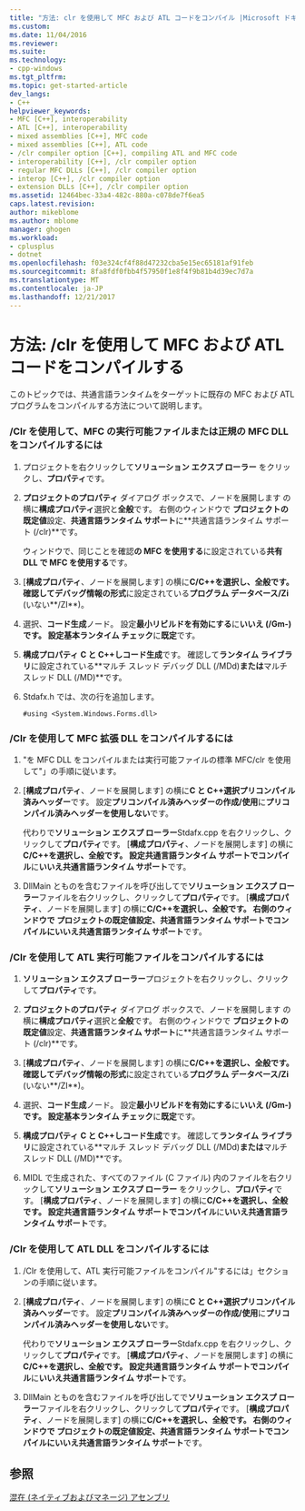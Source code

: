 ```yaml
---
title: "方法: clr を使用して MFC および ATL コードをコンパイル |Microsoft ドキュメント"
ms.custom: 
ms.date: 11/04/2016
ms.reviewer: 
ms.suite: 
ms.technology:
- cpp-windows
ms.tgt_pltfrm: 
ms.topic: get-started-article
dev_langs:
- C++
helpviewer_keywords:
- MFC [C++], interoperability
- ATL [C++], interoperability
- mixed assemblies [C++], MFC code
- mixed assemblies [C++], ATL code
- /clr compiler option [C++], compiling ATL and MFC code
- interoperability [C++], /clr compiler option
- regular MFC DLLs [C++], /clr compiler option
- interop [C++], /clr compiler option
- extension DLLs [C++], /clr compiler option
ms.assetid: 12464bec-33a4-482c-880a-c078de7f6ea5
caps.latest.revision: 
author: mikeblome
ms.author: mblome
manager: ghogen
ms.workload:
- cplusplus
- dotnet
ms.openlocfilehash: f03e324cf4f88d47232cba5e15ec65181af91feb
ms.sourcegitcommit: 8fa8fdf0fbb4f57950f1e8f4f9b81b4d39ec7d7a
ms.translationtype: MT
ms.contentlocale: ja-JP
ms.lasthandoff: 12/21/2017
---
```

# <a name="how-to-compile-mfc-and-atl-code-by-using-clr"></a>方法: /clr を使用して MFC および ATL コードをコンパイルする
このトピックでは、共通言語ランタイムをターゲットに既存の MFC および ATL プログラムをコンパイルする方法について説明します。  
  
### <a name="to-compile-an-mfc-executable-or-regular-mfc-dll-by-using-clr"></a>/Clr を使用して、MFC の実行可能ファイルまたは正規の MFC DLL をコンパイルするには  
  
1.  プロジェクトを右クリックして**ソリューション エクスプ ローラー**  をクリックし、**プロパティ**です。  
  
2.  **プロジェクトのプロパティ** ダイアログ ボックスで、ノードを展開します の横に**構成プロパティ**選択と**全般**です。 右側のウィンドウで **プロジェクトの既定値**設定、**共通言語ランタイム サポート**に**共通言語ランタイム サポート (/clr)**です。  
  
     ウィンドウで、同じことを確認**の MFC を使用する**に設定されている**共有 DLL で MFC を使用する**です。  
  
3.  [**構成プロパティ**、ノードを展開します] の横に**C/C++**を選択し、**全般**です。 確認して**デバッグ情報の形式**に設定されている**プログラム データベース/Zi** (いない**/ZI**)。  
  
4.  選択、**コード生成**ノード。 設定**最小リビルドを有効にする**に**いいえ (/Gm-)**です。 設定**基本ランタイム チェック**に**既定**です。  
  
5.  **構成プロパティ** **C と C++**し**コード生成**です。 確認して**ランタイム ライブラリ**に設定されている**マルチ スレッド デバッグ DLL (/MDd)**または**マルチ スレッド DLL (/MD)**です。  
  
6.  Stdafx.h では、次の行を追加します。  
  
    ```  
    #using <System.Windows.Forms.dll>  
    ```  
  
### <a name="to-compile-an-mfc-extension-dll-by-using-clr"></a>/Clr を使用して MFC 拡張 DLL をコンパイルするには  
  
1.  "を MFC DLL をコンパイルまたは実行可能ファイルの標準 MFC/clr を使用して"」の手順に従います。  
  
2.  [**構成プロパティ**、ノードを展開します] の横に**C と C++**選択**プリコンパイル済みヘッダー**です。 設定**プリコンパイル済みヘッダーの作成/使用**に**プリコンパイル済みヘッダーを使用しない**です。  
  
     代わりで**ソリューション エクスプ ローラー**Stdafx.cpp を右クリックし、クリックして**プロパティ**です。 [**構成プロパティ**、ノードを展開します] の横に**C/C++**を選択し、**全般**です。 設定**共通言語ランタイム サポートでコンパイル**に**いいえ共通言語ランタイム サポート**です。  
  
3.  DllMain とものを含むファイルを呼び出してで**ソリューション エクスプ ローラー**ファイルを右クリックし、クリックして**プロパティ**です。 [**構成プロパティ**、ノードを展開します] の横に**C/C++**を選択し、**全般**です。 右側のウィンドウで **プロジェクトの既定値**設定、**共通言語ランタイム サポートでコンパイル**に**いいえ共通言語ランタイム サポート**です。  
  
### <a name="to-compile-an-atl-executable-by-using-clr"></a>/Clr を使用して ATL 実行可能ファイルをコンパイルするには  
  
1.  **ソリューション エクスプ ローラー**プロジェクトを右クリックし、クリックして**プロパティ**です。  
  
2.  **プロジェクトのプロパティ** ダイアログ ボックスで、ノードを展開します の横に**構成プロパティ**選択と**全般**です。 右側のウィンドウで **プロジェクトの既定値**設定、**共通言語ランタイム サポート**に**共通言語ランタイム サポート (/clr)**です。  
  
3.  [**構成プロパティ**、ノードを展開します] の横に**C/C++**を選択し、**全般**です。 確認して**デバッグ情報の形式**に設定されている**プログラム データベース/Zi** (いない**/ZI**)。  
  
4.  選択、**コード生成**ノード。 設定**最小リビルドを有効にする**に**いいえ (/Gm-)**です。 設定**基本ランタイム チェック**に**既定**です。  
  
5.  **構成プロパティ** **C と C++**し**コード生成**です。 確認して**ランタイム ライブラリ**に設定されている**マルチ スレッド デバッグ DLL (/MDd)**または**マルチ スレッド DLL (/MD)**です。  
  
6.  MIDL で生成された、すべてのファイル (C ファイル) 内のファイルを右クリックして**ソリューション エクスプ ローラー**  をクリックし、**プロパティ**です。 [**構成プロパティ**、ノードを展開します] の横に**C/C++**を選択し、**全般**です。 設定**共通言語ランタイム サポートでコンパイル**に**いいえ共通言語ランタイム サポート**です。  
  
### <a name="to-compile-an-atl-dll-by-using-clr"></a>/Clr を使用して ATL DLL をコンパイルするには  
  
1.  /Clr を使用して、ATL 実行可能ファイルをコンパイル"するには」セクションの手順に従います。  
  
2.  [**構成プロパティ**、ノードを展開します] の横に**C と C++**選択**プリコンパイル済みヘッダー**です。 設定**プリコンパイル済みヘッダーの作成/使用**に**プリコンパイル済みヘッダーを使用しない**です。  
  
     代わりで**ソリューション エクスプ ローラー**Stdafx.cpp を右クリックし、クリックして**プロパティ**です。 [**構成プロパティ**、ノードを展開します] の横に**C/C++**を選択し、**全般**です。 設定**共通言語ランタイム サポートでコンパイル**に**いいえ共通言語ランタイム サポート**です。  
  
3.  DllMain とものを含むファイルを呼び出してで**ソリューション エクスプ ローラー**ファイルを右クリックし、クリックして**プロパティ**です。 [**構成プロパティ**、ノードを展開します] の横に**C/C++**を選択し、**全般**です。 右側のウィンドウで **プロジェクトの既定値**設定、**共通言語ランタイム サポートでコンパイル**に**いいえ共通言語ランタイム サポート**です。  
  
## <a name="see-also"></a>参照  
 [混在 (ネイティブおよびマネージ) アセンブリ](../dotnet/mixed-native-and-managed-assemblies.md)